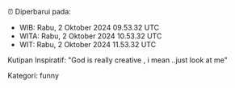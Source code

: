 ⏰ Diperbarui pada:
- WIB: Rabu, 2 Oktober 2024 09.53.32 UTC
- WITA: Rabu, 2 Oktober 2024 10.53.32 UTC
- WIT: Rabu, 2 Oktober 2024 11.53.32 UTC

Kutipan Inspiratif:
"God is really creative , i mean ..just look at me"


Kategori: funny

